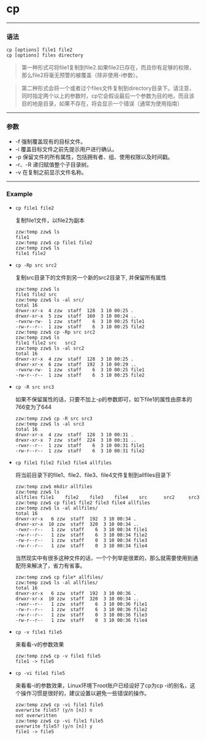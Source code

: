 cp
=====

***

### 语法

```
cp [options] file1 file2
cp [options] files directory
```

> 第一种形式可将file1复制到file2.如果file2已存在，而且你有足够的权限，那么file2将毫无预警的被覆盖（除非使用-i参数）。

> 第二种形式会将一个或者过个files文件复制到directory目录下。请注意，同时指定两个以上的参数时，cp它会假设最后一个参数为目的地，而且该目的地是目录，如果不存在，将会显示一个错误（通常为使用指南）

***

### 参数

* -f 强制覆盖现有的目标文件。
* -i 覆盖目标文件之前先提示用户进行确认。
* -p 保留文件的所有属性，包括拥有者、组、使用权限以及时间戳。
* -r、-R 递归赋值整个子目录树。
* -v 在复制之前显示文件名称。

***

### Example

* ```cp file1 file2```

    复制file1文件，以file2为副本

    ```
    zzw:temp zzw$ ls
    file1
    zzw:temp zzw$ cp file1 file2
    zzw:temp zzw$ ls
    file1 file2
    ```

* `cp -Rp src src2`

    复制src目录下的文件到另一个新的src2目录下, 并保留所有属性

    ```
    zzw:temp zzw$ ls
    file1 file2 src
    zzw:temp zzw$ ls -al src/
    total 16
    drwxr-xr-x  4 zzw  staff  128  3 10 00:25 .
    drwxr-xr-x  5 zzw  staff  160  3 10 00:24 ..
    -rwxrw-rw-  1 zzw  staff    6  3 10 00:25 file1
    -rw-r--r--  1 zzw  staff    6  3 10 00:25 file2
    zzw:temp zzw$ cp -Rp src src2
    zzw:temp zzw$ ls
    file1 file2 src   src2
    zzw:temp zzw$ ls -al src2
    total 16
    drwxr-xr-x  4 zzw  staff  128  3 10 00:25 .
    drwxr-xr-x  6 zzw  staff  192  3 10 00:29 ..
    -rwxrw-rw-  1 zzw  staff    6  3 10 00:25 file1
    -rw-r--r--  1 zzw  staff    6  3 10 00:25 file2
    ```

* `cp -R src src3`

    如果不保留属性的话，只要不加上-p的参数即可，如下file1的属性由原本的766变为了644

    ```
    zzw:temp zzw$ cp -R src src3
    zzw:temp zzw$ ls -al src3
    total 16
    drwxr-xr-x  4 zzw  staff  128  3 10 00:31 .
    drwxr-xr-x  7 zzw  staff  224  3 10 00:31 ..
    -rwxr--r--  1 zzw  staff    6  3 10 00:31 file1
    -rw-r--r--  1 zzw  staff    6  3 10 00:31 file2
    ```

* `cp file1 file2 file3 file4 allfiles`

    将当前目录下的file1、file2、file3、file4文件复制到allfiles目录下

    ```
    zzw:temp zzw$ mkdir allfiles
    zzw:temp zzw$ ls
    allfiles file1    file2    file3    file4    src      src2     src3
    zzw:temp zzw$ cp file1 file2 file3 file4 allfiles
    zzw:temp zzw$ ls -al allfiles/
    total 16
    drwxr-xr-x   6 zzw  staff  192  3 10 00:34 .
    drwxr-xr-x  10 zzw  staff  320  3 10 00:34 ..
    -rwxr--r--   1 zzw  staff    6  3 10 00:34 file1
    -rw-r--r--   1 zzw  staff    6  3 10 00:34 file2
    -rw-r--r--   1 zzw  staff    0  3 10 00:34 file3
    -rw-r--r--   1 zzw  staff    0  3 10 00:34 file4
    ```

    当然现实中有很多这种文件的话，一个个列举是很累的，那么就需要使用到通配符来解决了，省力有省事。

    ```
    zzw:temp zzw$ cp file* allfiles/
    zzw:temp zzw$ ls -al allfiles/
    total 16
    drwxr-xr-x   6 zzw  staff  192  3 10 00:36 .
    drwxr-xr-x  10 zzw  staff  320  3 10 00:34 ..
    -rwxr--r--   1 zzw  staff    6  3 10 00:36 file1
    -rw-r--r--   1 zzw  staff    6  3 10 00:36 file2
    -rw-r--r--   1 zzw  staff    0  3 10 00:36 file3
    -rw-r--r--   1 zzw  staff    0  3 10 00:36 file4
    ```

* `cp -v file1 file5`

    来看看-v的参数效果

    ```
    zzw:temp zzw$ cp -v file1 file5
    file1 -> file5
    ```

* `cp -vi file1 file5`

    来看看-i的参数效果，Linux环境下root账户已经设好了cp为cp -i的别名，这个操作习惯是很好的，建议设置以避免一些错误的操作。

    ```
    zzw:temp zzw$ cp -vi file1 file5
    overwrite file5? (y/n [n]) n
    not overwritten
    zzw:temp zzw$ cp -vi file1 file5
    overwrite file5? (y/n [n]) y
    file1 -> file5
    ```
